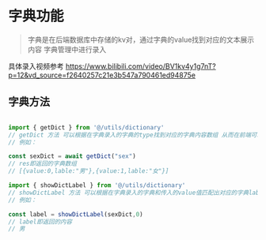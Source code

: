 # 字典功能

> 字典是在后端数据库中存储的kv对，通过字典的value找到对应的文本展示内容
> 字典管理中进行录入

具体录入视频参考 https://www.bilibili.com/video/BV1kv4y1g7nT?p=12&vd_source=f2640257c21e3b547a790461ed94875e

## 字典方法

```js

import { getDict } from '@/utils/dictionary'
// getDict 方法 可以根据在字典录入的字典的type找到对应的字典内容数组 从而在前端可以实现系列使用字典的操作
// 例如：

const sexDict = await getDict("sex")
// res即返回的字典数组 
// [{value:0,lable:"男"},{value:1,lable:"女"}]

import { showDictLabel } from '@/utils/dictionary'
// showDictLabel 方法 可以根据在字典录入的字典和传入的value值匹配出对应的字典label
// 例如：

const label = showDictLabel(sexDict,0)
// label即返回的内容
// 男


```
